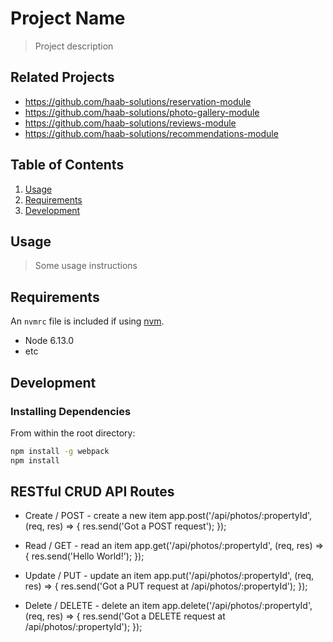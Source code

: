 # Project Name

> Project description

## Related Projects

  - https://github.com/haab-solutions/reservation-module
  - https://github.com/haab-solutions/photo-gallery-module
  - https://github.com/haab-solutions/reviews-module
  - https://github.com/haab-solutions/recommendations-module

## Table of Contents

1. [Usage](#Usage)
1. [Requirements](#requirements)
1. [Development](#development)

## Usage

> Some usage instructions

## Requirements

An `nvmrc` file is included if using [nvm](https://github.com/creationix/nvm).

- Node 6.13.0
- etc

## Development

### Installing Dependencies

From within the root directory:

```sh
npm install -g webpack
npm install
```
## RESTful CRUD API Routes
- Create / POST - create a new item
app.post('/api/photos/:propertyId', (req, res) => {
  res.send('Got a POST request');
});

- Read / GET - read an item
app.get('/api/photos/:propertyId', (req, res) => {
  res.send('Hello World!');
});

- Update / PUT - update an item
app.put('/api/photos/:propertyId', (req, res) => {
  res.send('Got a PUT request at /api/photos/:propertyId');
});

- Delete / DELETE - delete an item
app.delete('/api/photos/:propertyId', (req, res) => {
  res.send('Got a DELETE request at /api/photos/:propertyId');
});

